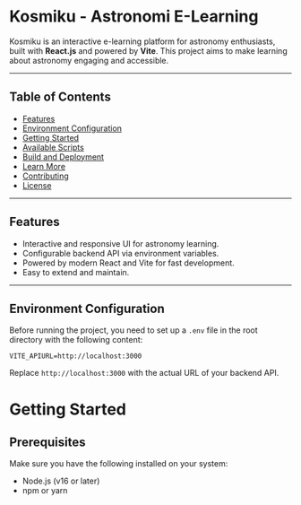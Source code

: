 # Kosmiku - Astronomi E-Learning

Kosmiku is an interactive e-learning platform for astronomy enthusiasts, built with **React.js** and powered by **Vite**. This project aims to make learning about astronomy engaging and accessible.

---

## Table of Contents

- [Features](#features)
- [Environment Configuration](#environment-configuration)
- [Getting Started](#getting-started)
- [Available Scripts](#available-scripts)
- [Build and Deployment](#build-and-deployment)
- [Learn More](#learn-more)
- [Contributing](#contributing)
- [License](#license)

---

## Features

- Interactive and responsive UI for astronomy learning.
- Configurable backend API via environment variables.
- Powered by modern React and Vite for fast development.
- Easy to extend and maintain.

---

## Environment Configuration

Before running the project, you need to set up a `.env` file in the root directory with the following content:

```plaintext
VITE_APIURL=http://localhost:3000
```
Replace `http://localhost:3000` with the actual URL of your backend API.

# Getting Started
## Prerequisites
Make sure you have the following installed on your system:
- Node.js (v16 or later)
- npm or yarn
